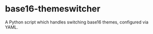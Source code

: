 base16-themeswitcher
====================

A Python script which handles switching base16 themes, configured via YAML.
